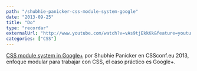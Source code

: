 ```yaml
---
path: "/shubhie-panicker-css-module-system-google"
date: "2013-09-25"
title: "Do"
type: "recordar"
externalUrl: "http://www.youtube.com/watch?v=vAs9tjEkkKk&feature=youtu.be"
categories: ["CSS"]
---
```


[CSS module system in Google+](http://www.youtube.com/watch?v=vAs9tjEkkKk&feature=youtu.be) por Shubhie Panicker en CSSconf.eu 2013, enfoque modular para trabajar con CSS, el caso práctico es Google+.

